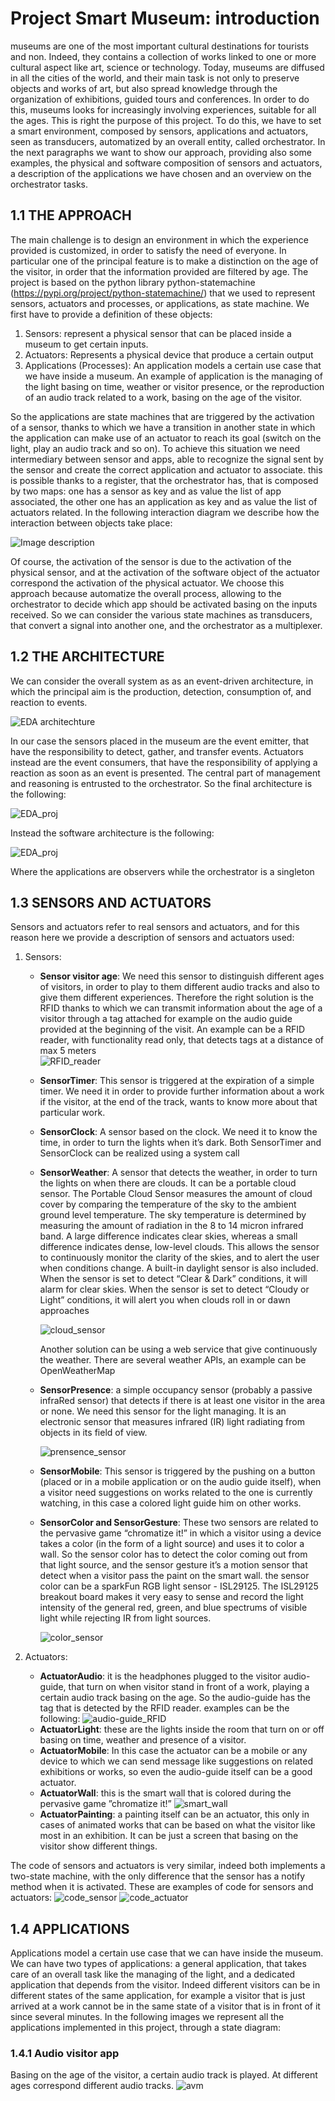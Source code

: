 # Project Smart Museum: introduction

museums are one of the most important cultural destinations for tourists and non. Indeed, they contains a collection of 
works linked to one or more cultural aspect like art, science or technology. Today, museums are diffused in all the cities 
of the world, and their main task is not only to preserve objects and works of art, but also spread knowledge through 
the organization of exhibitions, guided tours and conferences. In order to do this, museums looks for increasingly 
involving experiences, suitable for all the ages. This is right the purpose of this project. To do this, 
we have to set a smart environment, composed by sensors, applications and actuators, seen as transducers, 
automatized by an overall entity, called orchestrator. In the next paragraphs we want to show our approach, 
providing also some examples, the physical and software composition of sensors and actuators, a description 
of the applications we have chosen and an overview on the orchestrator tasks.

## 1.1 THE APPROACH

The main challenge is to design an environment in which the experience provided is customized, in order to satisfy the need of everyone. In particular one of the principal feature is to make a distinction on the age of the visitor, in order that the information provided are filtered by age. The project is based on the python library python-statemachine (https://pypi.org/project/python-statemachine/) that we used to represent sensors, actuators and processes, or applications, as state machine. We first have to provide a definition of these objects:
1. Sensors: represent a physical sensor that can be placed inside a museum to get certain inputs.
2. Actuators: Represents a physical device that produce a certain output
3. Applications (Processes): An application models a certain use case that we have inside a museum. An example of application is the managing of the light basing on time, weather or visitor presence, or the reproduction of an audio track related to a work, basing on the age of the visitor.

So the applications are state machines that are triggered by the activation of a sensor, thanks to which we have a 
transition in another state in which the application can make use of an actuator to reach its goal (switch on the light, 
play an audio track and so on). To achieve this situation we need intermediary between sensor and apps, able to recognize 
the signal sent by the sensor and create the correct application and actuator to associate. this is possible thanks 
to a register, that the orchestrator has, that is composed by two maps: one has a sensor as key and as value the list 
of app associated, the other one has an application as key and as value the list of actuators related. 
In the following interaction diagram we describe how the interaction between objects take place:

![Image description](https://i.ibb.co/mcFSsCB/sequence.png)

Of course, the activation of the sensor is due to the activation of the physical sensor, and at the activation of the 
software object of the actuator correspond the activation of the physical actuator. We choose this approach because 
automatize the overall process, allowing to the orchestrator to decide which app should be activated basing on the inputs
received. So we can consider the various state machines as transducers, that convert a signal into another one, and the 
orchestrator as a multiplexer.

## 1.2 THE ARCHITECTURE 

We can consider the overall system as as an event-driven architecture, in which the principal aim is the  production, 
detection, consumption of, and reaction to events. 

![EDA architechture](https://www.researchgate.net/profile/Joao_Barraca/publication/259753992/figure/fig7/AS:667934183657498@1536259327412/Conceptual-Architecture-of-a-Smart-Environment.png)

In our case the sensors placed in the museum are the event emitter, that  have the responsibility to detect, gather, 
and transfer events. Actuators instead are the event consumers, that have the responsibility of applying a reaction as 
soon as an event is presented. The central part of management and reasoning is entrusted to the orchestrator. So the final 
architecture is the following:

![EDA_proj](https://i.ibb.co/2k0J21m/Eda-architecture.png)

Instead the software architecture is the following:

![EDA_proj](https://i.ibb.co/tHVG3gM/UML.png)

Where the applications are observers while the orchestrator is a singleton

## 1.3 SENSORS AND ACTUATORS

Sensors and actuators refer to real sensors and actuators, and for this reason here we provide a description of sensors 
and actuators used:
1. Sensors:
   - **Sensor visitor age**:  We need this sensor to distinguish different ages of visitors, in order to play to them different 
   audio tracks and also to give them different experiences. Therefore the right solution is the RFID thanks to which we can transmit 
   information about the age of a visitor through a tag attached for example on the audio guide provided at the beginning of the visit.
   An example can be a RFID reader, with functionality read only, that detects tags at a distance of max 5 meters  
   ![RFID_reader](https://i.ibb.co/5KQ3MXt/RFID-Illustration.png)
   - **SensorTimer**: This sensor is triggered at the expiration of a simple timer. We need it in order to provide further 
   information about a work if the visitor, at the end of the track, wants to know more about that particular work.
  
   - **SensorClock**: A sensor based on the clock. We need it to know the time, in order to turn the lights when it’s dark.
     Both SensorTimer and SensorClock can be realized using a system call 
    
   - **SensorWeather**: A sensor that detects the weather, in order to turn the lights on when there are clouds. 
     It can be a portable cloud sensor. The Portable Cloud Sensor measures the amount of cloud cover by comparing the 
     temperature of the sky to the ambient ground level temperature. The sky temperature is determined by measuring the 
     amount of radiation in the 8 to 14 micron infrared band. A large difference indicates clear skies, whereas a small
     difference indicates dense, low-level clouds. This allows the sensor to continuously monitor the clarity of the 
     skies, and to alert the user when conditions change. A built-in daylight sensor is also included. When the sensor 
     is set to detect “Clear & Dark” conditions, it will alarm for clear skies. When the sensor is set to detect 
     “Cloudy or Light” conditions, it will alert you when clouds roll in or dawn approaches
     
     ![cloud_sensor](https://diffractionlimited.com/wp-content/uploads/2016/08/Img_5834.jpg)
     
     Another solution can be using a web service that give continuously the weather. There are several weather APIs, an example 
     can be OpenWeatherMap
   - **SensorPresence**: a simple occupancy sensor (probably a passive infraRed sensor) that detects if there is at least 
     one visitor in the area or none. We need this sensor for the light managing. It is an electronic sensor that 
     measures infrared (IR) light radiating from objects in its field of view.
     
     ![prensence_sensor](https://upload.wikimedia.org/wikipedia/commons/thumb/c/cd/Light_switch_with_passive_infrared_sensor.jpg/150px-Light_switch_with_passive_infrared_sensor.jpg)
   
   - **SensorMobile**: This sensor is triggered by the pushing on a button (placed or in a mobile application or on the audio guide itself), 
     when a visitor need suggestions on works related to the one is currently watching, in this case a colored light
     guide him on other works. 
   
   - **SensorColor and SensorGesture**: These two sensors are related to the pervasive game “chromatize it!” in which a 
     visitor using a device takes a color (in the form of a light source) and uses it to color a wall. So the sensor 
     color has to detect the color coming out from that light source, and the sensor gesture it’s a motion sensor that 
     detect when a visitor pass the paint on the smart wall. the sensor color can be a sparkFun RGB light sensor - ISL29125.
     The ISL29125 breakout board makes it very easy to sense and record the light intensity of the general red, green,
     and blue spectrums of visible light while rejecting IR from light sources.
     
     ![color_sensor](https://cdn.sparkfun.com//assets/parts/9/6/7/7/12829-01.jpg)

2. Actuators:
   
   - **ActuatorAudio**: it is the headphones plugged to the visitor audio-guide, that turn on when visitor stand in front 
     of a work, playing a certain audio track basing on the age. So the audio-guide has the tag that is detected by the 
     RFID reader. examples can be the following:
     ![audio-guide_RFID](https://sc01.alicdn.com/kf/HTB1ZRmKtyOYBuNjSsD4q6zSkFXaa.jpg)
   - **ActuatorLight**: these are the lights inside the room that turn on or off basing on time, weather and presence of a 
     visitor.
   - **ActuatorMobile**: In this case the actuator can be a mobile or any device to which we can send message like 
     suggestions on related exhibitions or works, so even the audio-guide itself can be a good actuator.
   - **ActuatorWall**: this is the smart wall that is colored during the pervasive game ”chromatize it!”
    ![smart_wall](https://i.ibb.co/rMCM5kM/Schermata-2020-05-07-alle-10-55-07.png)
   - **ActuatorPainting**: a painting itself can be an actuator, this only in cases of animated works that can be based 
     on what the visitor like most in an exhibition. It can be just a screen that basing on the visitor show different
     things.

The code of sensors and actuators is very similar, indeed both implements a two-state machine, with the only difference
that the sensor has a notify method when it is activated. These are examples of code for sensors and actuators:
![code_sensor](https://i.ibb.co/VJGbTVb/Schermata-2020-05-07-alle-11-15-40.png)
![code_actuator](https://i.ibb.co/qrQ2051/Schermata-2020-05-07-alle-11-17-12.png)

## 1.4 APPLICATIONS

Applications model a certain use case that we can have inside the museum. We can have two types of applications: 
a general application, that takes care of an overall task like the managing of the light, and a dedicated application 
that depends from the visitor. Indeed different visitors can be in different states of the same application, for example 
a visitor that is just arrived at a work cannot be in the same state of a visitor that is in front of it since several 
minutes. In the following images we represent all the applications implemented in this project, through a state diagram:
### 1.4.1 Audio visitor app
Basing on the age of the visitor,  a certain audio track is played. At different ages correspond different audio tracks.
![avm](https://i.ibb.co/MMynmnm/Schermata-2020-04-23-alle-18-09-39.png)



